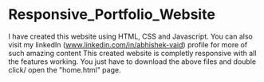 # Responsive_Portfolio_Website
I have created this website using HTML, CSS and Javascript. You can also visit my linkedIn (www.linkedin.com/in/abhishek-vaid) profile for more of such amazing content 
This created website is completly responsive with all the features working. 
You just have to download the above files and double click/ open the "home.html" page.
